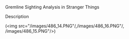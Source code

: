 
Gremline Sighting Analysis in Stranger Things

Description 

(<img src="/images/486_14.PNG"/,/images/486_16.PNG"/, /images/486_15.PNG"/>)


